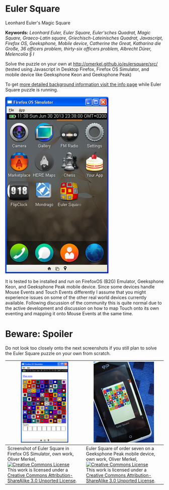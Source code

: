 Euler Square
============

Leonhard Euler's Magic Square

__Keywords:__ _Leonhard Euler, Euler Square, Euler'sches Quadrat,
Magic Square, Graeco-Latin square, Griechisch-Lateinisches Quadrat,
Javascript, Firefox OS, Geeksphone, Mobile device,
Catherine the Great, Katharina die Gro&szlig;e, 36 officers problem,
thirty-six officers problem, Albrecht D&uuml;rer, Melencolia &sect; I_


Solve the puzzle on your own at http://omerkel.github.io/eulersquare/src/
(tested using Javascript in Desktop Firefox, Firefox OS Simulator, and
mobile device like Geeksphone Keon and Geeksphone Peak)

To get [more detailed background information visit the
info page](http://omerkel.github.io/eulersquare/src/info.html) while
Euler Square puzzle is running.

![Application as installed in FirefoxOS (B2G)](/doc/img/eulerb2g.png)

It is tested to be installed and run on FirefoxOS (B2G) Emulator,
Geeksphone Keon, and Geeksphone Peak mobile device.
Since some devices handle Mouse Events and Touch Events differently
I assume that you might experience issues on some of the other real
world devices currently available. Following discussion of the
community this is quite normal due to the active development and
discussion on how to map Touch onto its own eventing and mapping
it onto Mouse Events at the same time.

Beware: Spoiler
===============

Do not look too closely onto the next screenshots if you still plan
to solve the Euler Square puzzle on your own from scratch.


| <img height="256" ondragstart="return false;" alt="Screenshot of Euler Square in Firefox OS Simulator, own work, Oliver Merkel, Creative Commons Attribution-Share Alike license" src="/doc/img/euler10b2g.png" /> | <img height="256" ondragstart="return false;" alt="Euler Square of order seven on a Geeksphone Peak mobile device, own work, Oliver Merkel, Creative Commons Attribution-Share Alike license" src="/doc/img/euler_square_7_geeksphone_peak.jpg" /> |
| --- | --- |
| Screenshot of Euler Square in Firefox OS Simulator, own work, Oliver Merkel,<br /><a rel="license" href="http://creativecommons.org/licenses/by-sa/3.0/deed.en_US"><img alt="Creative Commons License" style="border-width:0" src="http://i.creativecommons.org/l/by-sa/3.0/88x31.png" /></a><br />This work is licensed under a <a rel="license" href="http://creativecommons.org/licenses/by-sa/3.0/deed.en_US">Creative Commons Attribution-ShareAlike 3.0 Unported License</a>. | Euler Square of order seven on a Geeksphone Peak mobile device, own work, Oliver Merkel,<br /><a rel="license" href="http://creativecommons.org/licenses/by-sa/3.0/deed.en_US"><img alt="Creative Commons License" style="border-width:0" src="http://i.creativecommons.org/l/by-sa/3.0/88x31.png" /></a><br />This work is licensed under a <a rel="license" href="http://creativecommons.org/licenses/by-sa/3.0/deed.en_US">Creative Commons Attribution-ShareAlike 3.0 Unported License</a>. |
